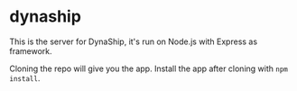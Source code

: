 dynaship
========

This is the server for DynaShip, it's run on Node.js with Express as framework.

Cloning the repo will give you the app.
Install the app after cloning with `npm install`.


